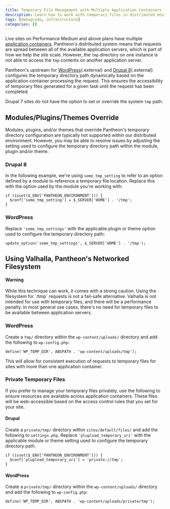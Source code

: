 ```yaml
---
title: Temporary File Management with Multiple Application Containers
description: Learn how to work with temporary files in distributed environments.
tags: [debugcode, infrastructure]
categories: []
---
```

Live sites on Performance Medium and above plans have multiple [application containers](/docs/application-containers).  Pantheon's distributed system means that requests are spread between all of the available application servers, which is part of how we help the site scale. However, the `tmp` directory on one instance is not able to access the `tmp` contents on another application server.

Pantheon's upstream for [WordPress](https://github.com/pantheon-systems/WordPress/blob/master/wp-config.php#L83-L86){.external} and [Drupal 8](https://github.com/pantheon-systems/drops-8/blob/master/sites/default/settings.pantheon.php#L146-L154){.external} configures the temporary directory path dynamically based on the application container processing the request. This ensures the accessibility of temporary files generated for a given task until the request has been completed.

Drupal 7 sites do not have the option to set or override the system `tmp` path.

## Modules/Plugins/Themes Override

Modules, plugins, and/or themes that override Pantheon's temporary directory configuration are typically not supported within our distributed environment. However, you may be able to resolve issues by adjusting the setting used to configure the temporary directory path within the module, plugin and/or theme.

### Drupal 8
In the following example, we're using `some_tmp_setting` to refer to an option defined by a module to reference a temporary file location. Replace this with the option used by the module you're working with:

```
if (isset($_ENV['PANTHEON_ENVIRONMENT'])) {
  $conf['some_tmp_setting'] = $_SERVER['HOME'] . '/tmp';
}
```

### WordPress
Replace `'some_tmp_settings'` with the applicable plugin or theme option used to configure the temporary directory path:

```
update_option('some_tmp_settings', $_SERVER['HOME'] . '/tmp');
```
## Using Valhalla, Pantheon's Networked Filesystem
<div class="alert alert-danger" role="alert"><h4 class="info">Warning</h4>
<p markdown="1">
While this technique can work, it comes with a strong caution. Using the filesystem for `/tmp` requests is not a fail-safe alternative. Valhalla is not intended for use with temporary files, and there will be a performance penalty. In most general use cases, there's no need for temporary files to be available between application servers.
</p></div>

### WordPress
Create a `tmp/` directory within the `wp-content/uploads/` directory and add the following to `wp-config.php`:

```
define('WP_TEMP_DIR', ABSPATH . 'wp-content/uploads/tmp');
```

This will allow for consistent execution of requests to temporary files for sites with more than one application container.

### Private Temporary Files
If you prefer to manage your temporary files privately, use the following to ensure resources are available across application containers. These files will be web-accessible based on the access control rules that you set for your site.

#### Drupal
Create a `private/tmp/` directory within `sites/default/files/` and add the following to `settings.php`.  Replace `'plupload_temporary_uri'` with the applicable module or theme setting used to configure the temporary directory path.

```
if (isset($_ENV['PANTHEON_ENVIRONMENT'])) {
  $conf['plupload_temporary_uri'] = 'private://tmp';
}
```

#### WordPress
Create a `private/tmp/` directory within the `wp-content/uploads/` directory and add the following to `wp-config.php`:

```
define('WP_TEMP_DIR', ABSPATH . 'wp-content/uploads/private/tmp');
```
